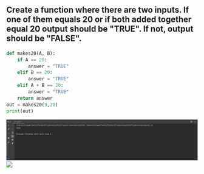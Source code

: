 ## Create a function where there are two inputs. If one of them equals 20 or if both added together equal 20 output should be "TRUE". If not, output should be "FALSE".
```.py
def makes20(A, B):
    if A == 20:
        answer = "TRUE"
    elif B == 20:
        answer = "TRUE"
    elif A + B == 20:
        answer = "TRUE"
    return answer
out = makes20(9,20)
print(out)
```
![](quizpic2.png)
![](flow_diagram1.png)
